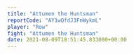 ```yaml
---
title: "Attumen the Huntsman"
reportCode: "AY1wQfdJ3FnWykmL"
player: "Row"
fight: "Attumen the Huntsman"
date: 2021-08-09T18:51:45.833000+00:00
---
```

